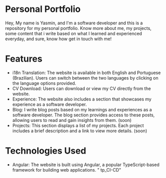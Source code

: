 # Personal Portfolio

Hey, My name is Yasmin, and I'm a software developer and this is a repository for my personal portfolio. Know more about me, my projects, some content that i write based on what I learned and experienced everyday, and sure, know how get in touch with me!

# Features
- i18n Translation: The website is available in both English and Portuguese (Brazilian). Users can switch between the two languages by clicking on the language options provided.
- CV Download: Users can download or view my CV directly from the website. 
- Experience: The website also includes a section that showcases my experience as a software developer.
- Blog: I write blog posts based on my learnings and experiences as a software developer. The blog section provides access to these posts, allowing users to read and gain insights from them. (soon)
- Projects: This section displays a list of my projects. Each project includes a brief description and a link to view more details. (soon)

# Technologies Used
- Angular: The website is built using Angular, a popular TypeScript-based framework for building web applications.
" tp_CI-CD" 
